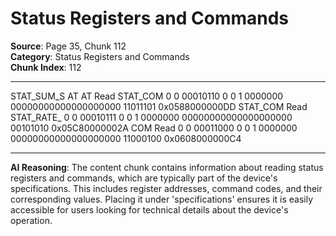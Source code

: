# Status Registers and Commands

**Source**: Page 35, Chunk 112  
**Category**: Status Registers and Commands  
**Chunk Index**: 112

---

STAT_SUM_S AT
AT
Read STAT_COM 0 0 00010110 0 0 1 0000000 00000000000000000000 11011101 0x0588000000DD
STAT_COM
Read STAT_RATE_ 0 0 00010111 0 0 1 0000000 00000000000000000000 00101010 0x05C80000002A
COM
Read 0 0 00011000 0 0 1 0000000 00000000000000000000 11000100 0x0608000000C4

---

**AI Reasoning**: The content chunk contains information about reading status registers and commands, which are typically part of the device's specifications. This includes register addresses, command codes, and their corresponding values. Placing it under 'specifications' ensures it is easily accessible for users looking for technical details about the device's operation.
